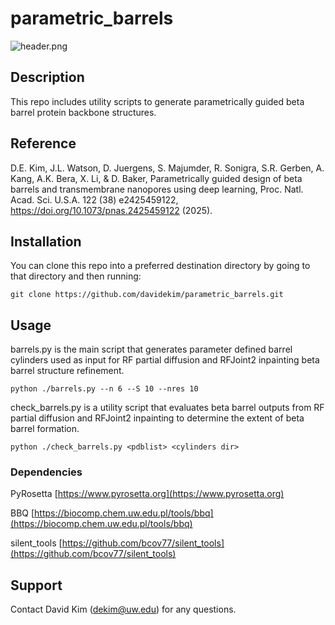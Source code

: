 # parametric_barrels

![header.png](./header.png)

## Description
This repo includes utility scripts to generate parametrically guided beta barrel protein backbone structures.

## Reference
D.E. Kim, J.L. Watson, D. Juergens, S. Majumder, R. Sonigra, S.R. Gerben, A. Kang, A.K. Bera, X. Li, & D. Baker, Parametrically guided design of beta barrels and transmembrane nanopores using deep learning, Proc. Natl. Acad. Sci. U.S.A. 122 (38) e2425459122, https://doi.org/10.1073/pnas.2425459122 (2025).

## Installation
You can clone this repo into a preferred destination directory by going to that directory and then running:

`git clone https://github.com/davidekim/parametric_barrels.git`

## Usage
barrels.py is the main script that generates parameter defined barrel cylinders used as input for RF partial diffusion and RFJoint2 inpainting beta barrel structure refinement.

`python ./barrels.py --n 6 --S 10 --nres 10`

check_barrels.py is a utility script that evaluates beta barrel outputs from RF partial diffusion and RFJoint2 inpainting to determine the extent of beta barrel formation.

`python ./check_barrels.py <pdblist> <cylinders dir>`

### Dependencies
PyRosetta [https://www.pyrosetta.org](https://www.pyrosetta.org)

BBQ [https://biocomp.chem.uw.edu.pl/tools/bbq](https://biocomp.chem.uw.edu.pl/tools/bbq)

silent_tools [https://github.com/bcov77/silent_tools](https://github.com/bcov77/silent_tools)

## Support
Contact David Kim (dekim@uw.edu) for any questions.



